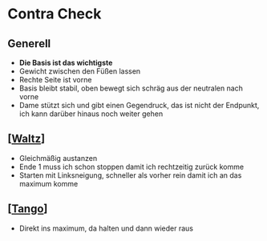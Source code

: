 # Contra Check

## Generell

- **Die Basis ist das wichtigste**
- Gewicht zwischen den Füßen lassen
- Rechte Seite ist vorne
- Basis bleibt stabil, oben bewegt sich schräg aus der neutralen nach vorne
- Dame stützt sich und gibt einen Gegendruck, das ist nicht der Endpunkt, ich kann darüber hinaus noch weiter gehen

## [[Waltz]]

- Gleichmäßig austanzen
- Ende 1 muss ich schon stoppen damit ich rechtzeitig zurück komme
- Starten mit Linksneigung, schneller als vorher rein damit ich an das maximum komme
  

## [[Tango]]

- Direkt ins maximum, da halten und dann wieder raus

[//begin]: # "Autogenerated link references for markdown compatibility"
[Waltz]: Waltz "Waltz"
[Tango]: Tango "Tango"
[//end]: # "Autogenerated link references"
